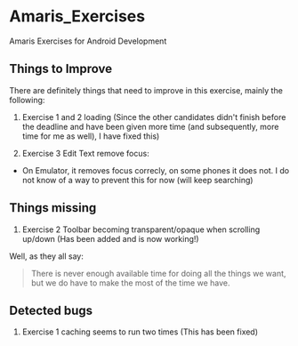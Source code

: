 # Amaris_Exercises
Amaris Exercises for Android Development

## Things to Improve

There are definitely things that need to improve in this exercise, mainly the following:

1. Exercise 1 and 2 loading (Since the other candidates didn't finish before the deadline and have been given more time (and subsequently, more time for me as well), I have fixed this)

2. Exercise 3 Edit Text remove focus:
  * On Emulator, it removes focus correcly, on some phones it does not. I do not know of a way to prevent this for now (will keep searching)

## Things missing

1. Exercise 2 Toolbar becoming transparent/opaque when scrolling up/down (Has been added and is now working!)

Well, as they all say:

> There is never enough available time for doing all the things we want, but we do have to make the most of the time we have.

## Detected bugs
1. Exercise 1 caching seems to run two times (This has been fixed)
